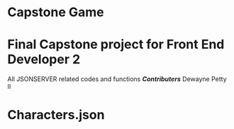 # Capstone Game
# Final Capstone project for Front End Developer 2
All JSONSERVER related codes and functions
***Contributers***
Dewayne Petty II

# Characters.json
